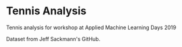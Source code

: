 # Tennis Analysis
Tennis analysis for workshop at Applied Machine Learning Days 2019

Dataset from Jeff Sackmann's GitHub. 
